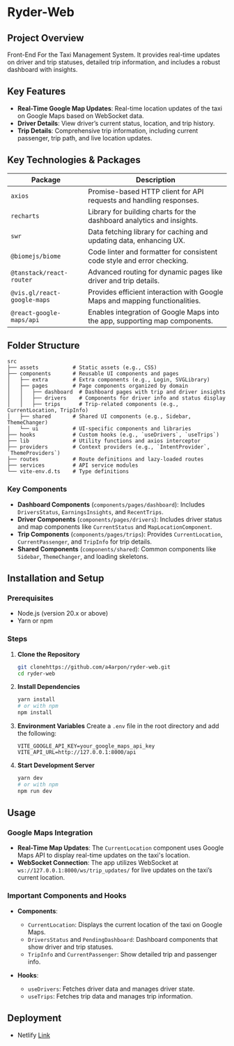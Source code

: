 # Ryder-Web

## Project Overview

Front-End For the Taxi Management System. It provides real-time updates on driver and trip statuses, detailed trip information, and includes a robust dashboard with insights.

## Key Features
- **Real-Time Google Map Updates**: Real-time location updates of the taxi on Google Maps based on WebSocket data.
- **Driver Details**: View driver’s current status, location, and trip history.
- **Trip Details**: Comprehensive trip information, including current passenger, trip path, and live location updates.

## Key Technologies & Packages

| Package                    | Description                                                                 |
|----------------------------|-----------------------------------------------------------------------------|
| `axios`                    | Promise-based HTTP client for API requests and handling responses.          |
| `recharts`                 | Library for building charts for the dashboard analytics and insights.       |
| `swr`                      | Data fetching library for caching and updating data, enhancing UX.          |
| `@biomejs/biome`           | Code linter and formatter for consistent code style and error checking.     |
| `@tanstack/react-router`   | Advanced routing for dynamic pages like driver and trip details.            |
| `@vis.gl/react-google-maps`| Provides efficient interaction with Google Maps and mapping functionalities.|
| `@react-google-maps/api`   | Enables integration of Google Maps into the app, supporting map components. |

## Folder Structure

```plaintext
src
├── assets           # Static assets (e.g., CSS)
├── components       # Reusable UI components and pages
│   ├── extra        # Extra components (e.g., Login, SVGLibrary)
│   ├── pages        # Page components organized by domain
│   │   ├── dashboard  # Dashboard pages with trip and driver insights
│   │   ├── drivers    # Components for driver info and status display
│   │   ├── trips      # Trip-related components (e.g., CurrentLocation, TripInfo)
│   ├── shared       # Shared UI components (e.g., Sidebar, ThemeChanger)
│   └── ui           # UI-specific components and libraries
├── hooks            # Custom hooks (e.g., `useDrivers`, `useTrips`)
├── lib              # Utility functions and axios interceptor
├── providers        # Context providers (e.g., `IntentProvider`, `ThemeProviders`)
├── routes           # Route definitions and lazy-loaded routes
├── services         # API service modules
└── vite-env.d.ts    # Type definitions
```

### Key Components

- **Dashboard Components** (`components/pages/dashboard`): Includes `DriversStatus`, `EarningsInsights`, and `RecentTrips`.
- **Driver Components** (`components/pages/drivers`): Includes driver status and map components like `CurrentStatus` and `MapLocationComponent`.
- **Trip Components** (`components/pages/trips`): Provides `CurrentLocation`, `CurrentPassenger`, and `TripInfo` for trip details.
- **Shared Components** (`components/shared`): Common components like `Sidebar`, `ThemeChanger`, and loading skeletons.

## Installation and Setup

### Prerequisites

- Node.js (version 20.x or above)
- Yarn or npm

### Steps

1. **Clone the Repository**
   ```bash
   git clonehttps://github.com/a4arpon/ryder-web.git
   cd ryder-web
   ```

2. **Install Dependencies**
   ```bash
   yarn install
   # or with npm
   npm install
   ```

3. **Environment Variables**
   Create a `.env` file in the root directory and add the following:

   ```plaintext
   VITE_GOOGLE_API_KEY=your_google_maps_api_key
   VITE_API_URL=http://127.0.0.1:8000/api
   ```

4. **Start Development Server**
   ```bash
   yarn dev
   # or with npm
   npm run dev
   ```

## Usage

### Google Maps Integration

- **Real-Time Map Updates**: The `CurrentLocation` component uses Google Maps API to display real-time updates on the taxi's location.
- **WebSocket Connection**: The app utilizes WebSocket at `ws://127.0.0.1:8000/ws/trip_updates/` for live updates on the taxi’s current location.

### Important Components and Hooks

- **Components**:
  - `CurrentLocation`: Displays the current location of the taxi on Google Maps.
  - `DriversStatus` and `PendingDashboard`: Dashboard components that show driver and trip statuses.
  - `TripInfo` and `CurrentPassenger`: Show detailed trip and passenger info.

- **Hooks**:
  - `useDrivers`: Fetches driver data and manages driver state.
  - `useTrips`: Fetches trip data and manages trip information.


## Deployment

- Netlify [Link](https://ryder-ctrl.netlify.app/)